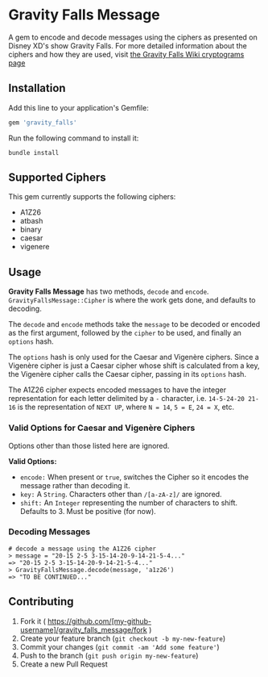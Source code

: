 # Gravity Falls Message

A gem to encode and decode messages using the ciphers as presented on Disney XD's show Gravity Falls. For more detailed information about the ciphers and how they are used, visit [the Gravity Falls Wiki cryptograms page](http://gravityfalls.wikia.com/wiki/List_of_cryptograms "Gravity Falls Wiki - List of cryptograms")

## Installation

Add this line to your application's Gemfile:

```ruby
gem 'gravity_falls'
```

Run the following command to install it:

```console
bundle install
```

## Supported Ciphers

This gem currently supports the following ciphers:

- A1Z26
- atbash
- binary
- caesar
- vigenere

## Usage

**Gravity Falls Message** has two methods, `decode` and `encode`. `GravityFallsMessage::Cipher` is where the work gets done, and defaults to decoding.

The `decode` and `encode` methods take the `message` to be decoded or encoded as the first argument, followed by the `cipher` to be used, and finally an `options` hash.

The `options` hash is only used for the Caesar and Vigenère ciphers. Since a Vigenère cipher is just a Caesar cipher whose shift is calculated from a key, the Vigenère cipher calls the Caesar cipher, passing in its `options` hash.

The A1Z26 cipher expects encoded messages to have the integer representation for each letter delimited by a `-` character, i.e. `14-5-24-20 21-16` is the representation of `NEXT UP`, where `N = 14`, `5 = E`, `24 = X`, etc.

### Valid Options for Caesar and Vigenère Ciphers

Options other than those listed here are ignored.

**Valid Options:**

- `encode:` When present or `true`, switches the Cipher so it encodes the message rather than decoding it.
- `key:` A `String`. Characters other than `/[a-zA-z]/` are ignored.
- `shift:` An `Integer` representing the number of characters to shift. Defaults to 3. Must be positive (for now). 

### Decoding Messages

```console
# decode a message using the A1Z26 cipher
> message = "20-15 2-5 3-15-14-20-9-14-21-5-4..."
=> "20-15 2-5 3-15-14-20-9-14-21-5-4..."
> GravityFallsMessage.decode(message, 'a1z26')
=> "TO BE CONTINUED..."
```

## Contributing

1. Fork it ( https://github.com/[my-github-username]/gravity_falls_message/fork )
2. Create your feature branch (`git checkout -b my-new-feature`)
3. Commit your changes (`git commit -am 'Add some feature'`)
4. Push to the branch (`git push origin my-new-feature`)
5. Create a new Pull Request
